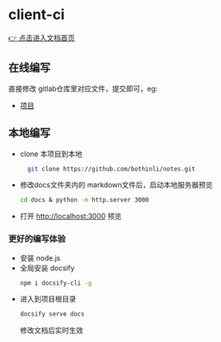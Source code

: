 # client-ci

[:point_right: 点击进入文档首页](http://baidu.com)

## 在线编写
直接修改 gitlab仓库里对应文件，提交即可，eg:
- [项目](http://baidu.com)

## 本地编写
- clone 本项目到本地
  ```sh
    git clone https://github.com/bothinli/notes.git
  ```
- 修改docs文件夹内的 markdown文件后，启动本地服务器预览
	```sh
	cd docs & python -m http.server 3000
	```
- 打开 [http://localhost:3000](http://localhost:3000) 预览

### 更好的编写体验
- 安装 node.js
- 全局安装 docsify
  ```sh
  npm i docsify-cli -g
  ```
- 进入到项目根目录
  ```sh
  docsify serve docs
  ```
  修改文档后实时生效
